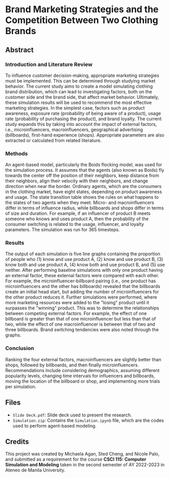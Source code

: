 <h1>Brand Marketing Strategies and the Competition Between Two Clothing Brands</h1>

<h2>Abstract</h2>
<h3>Introduction and Literature Review</h3>
To influence customer decision-making, appropriate marketing strategies must be implemented. This can be determined through studying market behavior. The current study aims to create a model simulating clothing brand distribution, which can lead to investigating factors, both on the customer side and the brand side, that affect market behavior. Ultimately, these simulation results will be used to recommend the most effective marketing strategies. In the simplest case, factors such as product awareness, exposure rate (probability of being aware of a product), usage rate (probability of purchasing the product), and brand loyalty. The current study expands this by taking into account the impact of external factors, i.e., microinfluencers, macroinfluencers, geographical advertising (billboards), first-hand experience (shops). Appropriate parameters are also extracted or calculated from related literature.

<h3>Methods</h3>
An agent-based model, particularly the Boids flocking model, was used for the simulation process. It assumes that the agents (also known as Boids) fly towards the center off the position of their neighbors, keep distance from their neighbors, align their velocity with their neighbors, and change direction when near the border. Ordinary agents, which are the consumers in the clothing market, have eight states, depending on product awareness and usage. The state transition table shows the rules on what happens to the states of two agents when they meet. Micro- and macroinfluencers differ in terms of influence radius, while billboards and shops differ in terms of size and duration. For example, if an influencer of product B meets someone who knows and uses product A, then the probability of the consumer switching is related to the usage, influencer, and loyalty parameters. The simulation was run for 365 timesteps. 

<h3>Results</h3>
The output of each simulation is five line graphs containing the proportion of people who (1) know and use product A, (2) know and use product B, (3) know both and use product A, (4) know both and use product B, and (5) use neither. After performing baseline simulations with only one product having an external factor, these external factors were compared with each other. For example, the microinfluencer-billboard pairing (i.e., one product has microinfluencers and the other has billboards) revealed that the billboards create an initial head start, but adding the number of microinfluencers for the other product reduces it. Further simulations were performed, where more marketing resources were added to the "losing" product until it surpasses the "winning" product. This was to determine the relationships between competing external factors. For example, the effect of one billboard is greater than that of one microinfluencer but less than that of two, while the effect of one macroinfluencer is between that of two and three billboards. Brand switching tendencies were also noted through the graphs. 

<h3>Conclusion</h3>
Ranking the four external factors, macroinfluencers are slightly better than shops, followed by billboards, and then finally microinfluencers. Recommendations include considering demographics, assuming different popularity levels, changing time intervals for influencers and billboards, moving the location of the billboard or shop, and implementing more trials per simulation. 

<h2>Files</h2>
<ul>
  <li><code>Slide Deck.pdf</code>: Slide deck used to present the research.</li>
  <li><code>Simulation.zip</code>: Contains the <code>Simulation.ipynb</code> file, which are the codes used to perform agent-based modeling.</li>
</ul>

<h2>Credits</h2>
This project was created by Michaela Agan, Sted Cheng, and Nicole Palo, and submitted as a requirement for the course <b>CSCI 115: Computer Simulation and Modeling</b> taken in the second semester of AY 2022-2023 in Ateneo de Manila University. 


